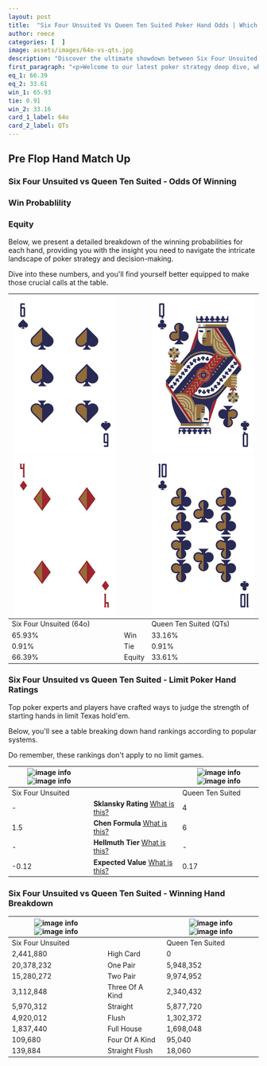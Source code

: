```yaml
---
layout: post
title:  "Six Four Unsuited Vs Queen Ten Suited Poker Hand Odds | Which Is The Better Hand In Poker? A Complete Guide"
author: reece
categories: [  ]
image: assets/images/64o-vs-qts.jpg
description: "Discover the ultimate showdown between Six Four Unsuited and Queen Ten Suited in poker! Uncover the odds, strategies, and scenarios where one hand triumphs over the other. Get ready to up your poker game with this thrilling analysis."
first_paragraph: "<p>Welcome to our latest poker strategy deep dive, where we're pitting two distinct hands against each other in a high-stakes showdown: Six Four Unsuited vs Queen Ten Suited.</p><p>In the dynamic world of poker, every decision counts, and knowing which hand holds the upper hand is key to your success at the table.</p><p>In this article, we'll dissect these two hands, explore the scenarios where one dominates the other, and equip you with the knowledge to make strategic choices that can tip the odds in your favor.</p><p>Get ready to unravel the intriguing dynamics of these poker hands and elevate your game to new heights.</p>"
eq_1: 66.39
eq_2: 33.61
win_1: 65.93
tie: 0.91
win_2: 33.16
card_1_label: 64o
card_2_label: QTs
---
```




[comment]: # (sp0)

## Pre Flop Hand Match Up

<div class="table hand-ratings" markdown="1"> 



### Six Four Unsuited vs Queen Ten Suited - Odds Of Winning


  
<div class="row graphs"> 
<div class="col-lg-6">
    <h3>Win Probablility</h3>
    <canvas id="WinChart"></canvas>
</div>
<div class="col-lg-6">
    <h3>Equity</h3>
    <canvas id="EquityChart"></canvas>
</div>
</div>

  Below, we present a detailed breakdown of the winning probabilities for each hand, providing you with the insight you need to navigate the intricate landscape of poker strategy and decision-making. 

Dive into these numbers, and you'll find yourself better equipped to make those crucial calls at the table.


    
| ![image info](assets/images/hand1/6.png) ![image info](assets/images/hand1/4o.png) |  | ![image info](assets/images/hand2/q.png) ![image info](assets/images/hand2/t.png) |
| -------- | -------- | -------- |
| Six Four Unsuited (64o) |  | Queen Ten Suited (QTs) |
| 65.93% | Win | 33.16% |
| 0.91% | Tie | 0.91% |
| 66.39% | Equity | 33.61% |




[comment]: # (sp1)



### Six Four Unsuited vs Queen Ten Suited - Limit Poker Hand Ratings

Top poker experts and players have crafted ways to judge the strength of starting hands in limit Texas hold'em. 

Below, you'll see a table breaking down hand rankings according to popular systems. 

Do remember, these rankings don't apply to no limit games.


    
| ![image info](https://www.riverpairs.com/assets/images/hand1/6.png) ![image info](https://www.riverpairs.com/assets/images/hand1/4o.png) |  | ![image info](https://www.riverpairs.com/assets/images/hand2/q.png) ![image info](https://www.riverpairs.com/assets/images/hand2/t.png) |
| -------- | -------- | -------- |
| Six Four Unsuited |  | Queen Ten Suited |
| - | **Sklansky Rating** [What is this?](/sklansky-rating-explained) | 4 |
| 1.5 | **Chen Formula** [What is this?](/chen-formula-explained) | 6 |
| - | **Hellmuth Tier** [What is this?](/Hellmuth-tier-explained) | - |
| -0.12 | **Expected Value** [What is this?](/expected-value-explained) | 0.17 |




[comment]: # (sp2)



### Six Four Unsuited vs Queen Ten Suited - Winning Hand Breakdown


    
| ![image info](https://www.riverpairs.com/assets/images/hand1/6.png) ![image info](https://www.riverpairs.com/assets/images/hand1/4o.png) |  | ![image info](https://www.riverpairs.com/assets/images/hand2/q.png) ![image info](https://www.riverpairs.com/assets/images/hand2/t.png) |
| -------- | -------- | -------- |
| Six Four Unsuited |  | Queen Ten Suited |
| 2,441,880 | High Card | 0 |
| 20,378,232 | One Pair | 5,948,352 |
| 15,280,272 | Two Pair | 9,974,952 |
| 3,112,848 | Three Of A Kind | 2,340,432 |
| 5,970,312 | Straight | 5,877,720 |
| 4,920,012 | Flush | 1,302,372 |
| 1,837,440 | Full House | 1,698,048 |
| 109,680 | Four Of A Kind | 95,040 |
| 139,884 | Straight Flush | 18,060 |




[comment]: # (sp3)



</div>

[comment]: # (sp4)



[comment]: # (sp5)

